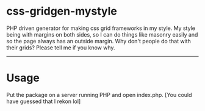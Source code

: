css-gridgen-mystyle
===================

PHP driven generator for making css grid frameworks in my style. My style being with margins on both sides, so I can do things like masonry easily and so the page always has an outside margin. Why don't people do that with their grids? Please tell me if you know why.

_____

Usage
=====

Put the package on a server running PHP and open index.php. [You could have guessed that I rekon lol]